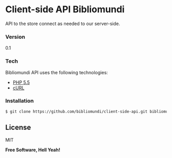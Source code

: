 # Client-side API Bibliomundi

API to the store connect as needed to our server-side.


### Version
0.1

### Tech

Bibliomundi API uses the following technologies:

* [PHP 5.5]
* [cURL]

### Installation

```sh
$ git clone https://github.com/bibliomundi/client-side-api.git bibliomundi-api
```


License
----

MIT


**Free Software, Hell Yeah!**

[php 5.5]:http://php.net/
[curl]:http://php.net/manual/en/book.curl.php

